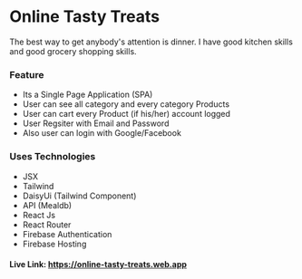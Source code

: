 # Online Tasty Treats

The best way to get anybody's attention is dinner. I have good kitchen skills and good grocery shopping skills.

### Feature

- Its a Single Page Application (SPA)
- User can see all category and every category Products
- User can cart every Product (if his/her) account logged
- User Regsiter with Email and Password
- Also user can login with Google/Facebook

### Uses Technologies

- JSX
- Tailwind
- DaisyUi (Tailwind Component)
- API (Mealdb)
- React Js
- React Router
- Firebase Authentication
- Firebase Hosting

#### Live Link: https://online-tasty-treats.web.app
